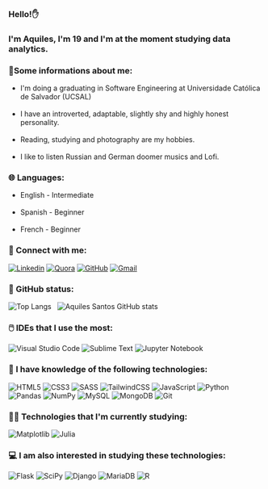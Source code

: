 ### Hello!✋
### I'm Aquiles, I'm 19 and I'm at the moment studying data analytics.

### 🧑Some informations about me:

<ul>
    <li>
        I'm doing a graduating in Software Engineering at Universidade Católica de Salvador (UCSAL)
    </li><br />
    <li>
        I have an introverted, adaptable, slightly shy and highly honest personality.
    </li><br />
    <li>
        Reading, studying and photography are my hobbies.
    </li><br />
    <li>
        I like to listen Russian and German doomer musics and Lofi.
    </li>
</ul>

### 🌐 Languages:

<ul>
    <li>
        English - Intermediate
    </li><br />
    <li>
        Spanish - Beginner
    </li><br />
    <li>
        French - Beginner
    </li>
</ul>

### 💬 Connect with me:

[![Linkedin](https://img.shields.io/badge/LinkedIn-0077B5?style=for-the-badge&logo=linkedin&logoColor=white)](https://www.linkedin.com/in/aquiles-santos-035112251/)
[![Quora](https://img.shields.io/badge/Quora-%23B92B27.svg?&style=for-the-badge&logo=Quora&logoColor=white)](https://pt.quora.com/profile/Achiles)
[![GitHub](https://img.shields.io/badge/GitHub-100000?style=for-the-badge&logo=github&logoColor=white)](https://github.com/aquiles-sa)
<a href="mailto:aquiles2ws@gmail.com" target="_blank">
    ![Gmail](https://img.shields.io/badge/Gmail-D14836?style=for-the-badge&logo=gmail&logoColor=white)
</a>

### 🎯 GitHub status:

![Top Langs](https://github-readme-stats.vercel.app/api/top-langs/?username=aquiles-sa&layout=compact&theme=blue-green&hide=html) &nbsp;
![Aquiles Santos GitHub stats](https://github-readme-stats.vercel.app/api?username=aquiles-sa&theme=blue-green) 

### 🖱️ IDEs that I use the most:
![Visual Studio Code](https://img.shields.io/badge/Visual_Studio_Code-0078D4?style=for-the-badge&logo=visual%20studio%20code&logoColor=white)
![Sublime Text](https://img.shields.io/badge/sublime_text-%23575757.svg?&style=for-the-badge&logo=sublime-text&logoColor=important)
![Jupyter Notebook](https://img.shields.io/badge/jupyter-%23FA0F00.svg?style=for-the-badge&logo=jupyter&logoColor=white)

### 📡 I have knowledge of the following technologies:

![HTML5](https://img.shields.io/badge/html5-%23E34F26.svg?style=for-the-badge&logo=html5&logoColor=white)
![CSS3](https://img.shields.io/badge/css3-%231572B6.svg?style=for-the-badge&logo=css3&logoColor=white)
![SASS](https://img.shields.io/badge/SASS-hotpink.svg?style=for-the-badge&logo=SASS&logoColor=white)
![TailwindCSS](https://img.shields.io/badge/tailwindcss-%2338B2AC.svg?style=for-the-badge&logo=tailwind-css&logoColor=white)
![JavaScript](https://img.shields.io/badge/javascript-%23323330.svg?style=for-the-badge&logo=javascript&logoColor=%23F7DF1E)
![Python](https://img.shields.io/badge/python-3670A0?style=for-the-badge&logo=python&logoColor=ffdd54)
![Pandas](https://img.shields.io/badge/pandas-%23150458.svg?style=for-the-badge&logo=pandas&logoColor=white)
![NumPy](https://img.shields.io/badge/numpy-%23013243.svg?style=for-the-badge&logo=numpy&logoColor=white)
![MySQL](https://img.shields.io/badge/mysql-4479A1.svg?style=for-the-badge&logo=mysql&logoColor=white)
![MongoDB](https://img.shields.io/badge/MongoDB-%234ea94b.svg?style=for-the-badge&logo=mongodb&logoColor=white)
![Git](https://img.shields.io/badge/git-%23F05033.svg?style=for-the-badge&logo=git&logoColor=white)

### 👨‍💻 Technologies that I'm currently studying:

<div style="display: inline_block">        

![Matplotlib](https://img.shields.io/badge/Matplotlib-%23ffffff.svg?style=for-the-badge&logo=Matplotlib&logoColor=black)
![Julia](https://img.shields.io/badge/-Julia-9558B2?style=for-the-badge&logo=julia&logoColor=white)

</div> 

### 💻 I am also interested in studying these technologies:

![Flask](https://img.shields.io/badge/flask-%23000.svg?style=for-the-badge&logo=flask&logoColor=white)
![SciPy](https://img.shields.io/badge/SciPy-%230C55A5.svg?style=for-the-badge&logo=scipy&logoColor=%white)
![Django](https://img.shields.io/badge/django-%23092E20.svg?style=for-the-badge&logo=django&logoColor=white)
![MariaDB](https://img.shields.io/badge/MariaDB-003545?style=for-the-badge&logo=mariadb&logoColor=white)
![R](https://img.shields.io/badge/r-%23276DC3.svg?style=for-the-badge&logo=r&logoColor=white)
<br />





